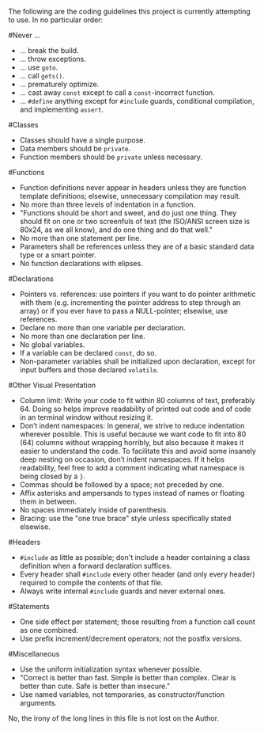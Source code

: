 The following are the coding guidelines this project is
currently attempting to use. In no particular order:

#Never ...
* ... break the build.
* ... throw exceptions.
* ... use `goto`.
* ... call `gets()`.
* ... prematurely optimize.
* ... cast away `const` except to call a `const`-incorrect function.
* ... `#define` anything except for `#include` guards, conditional compilation, and implementing `assert`.

#Classes
* Classes should have a single purpose.
* Data members should be `private`.
* Function members should be `private` unless necessary.

#Functions
* Function definitions never appear in headers unless they are function template definitions; elsewise, unnecessary compilation may result.
* No more than three levels of indentation in a function.
* "Functions should be short and sweet, and do just one thing. They should fit on one or two screenfuls of text (the ISO/ANSI screen size is 80x24, as we all know), and do one thing and do that well."
* No more than one statement per line.
* Parameters shall be references unless they are of a basic standard data type or a smart pointer.
* No function declarations with elipses.

#Declarations
* Pointers vs. references: use pointers if you want to do pointer arithmetic with them (e.g. incrementing the pointer address to step through an array) or if you ever have to pass a NULL-pointer; elsewise, use references.
* Declare no more than one variable per declaration.
* No more than one declaration per line.
* No global variables.
* If a variable can be declared `const`, do so.
* Non-parameter variables shall be initialized upon declaration, except for input buffers and those declared `volatile`.

#Other Visual Presentation
* Column limit: Write your code to fit within 80 columns of text, preferably 64. Doing so helps improve readability of printed out code and of code in an terminal window without resizing it.
* Don’t indent namespaces: In general, we strive to reduce indentation wherever possible. This is useful because we want code to fit into 80 (64) columns without wrapping horribly, but also because it makes it easier to understand the code. To facilitate this and avoid some insanely deep nesting on occasion, don’t indent namespaces. If it helps readability, feel free to add a comment indicating what namespace is being closed by a `}`.
* Commas should be followed by a space; not preceded by one.
* Affix asterisks and ampersands to types instead of names or floating them in between.
* No spaces immediately inside of parenthesis.
* Bracing: use the "one true brace" style unless specifically stated elsewise.

#Headers
* `#include` as little as possible; don't include a header containing a class definition when a forward declaration suffices.
* Every header shall `#include` every other header (and only every header) required to compile the contents of that file.
* Always write internal `#include` guards and never external ones.

#Statements
* One side effect per statement; those resulting from a function call count as one combined.
* Use prefix increment/decrement operators; not the postfix versions.

#Miscellaneous
* Use the uniform initialization syntax whenever possible.
* "Correct is better than fast. Simple is better than complex. Clear is better than cute. Safe is better than insecure."
* Use named variables, not temporaries, as constructor/function arguments.

No, the irony of the long lines in this file is not lost on the Author.
